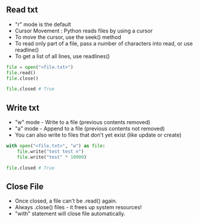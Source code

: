 

## Read txt
- "r" mode is the default
- Cursor Movement : Python reads files by using a cursor
- To move the cursor, use the seek() method
- To read only part of a file, pass a number of characters into read, or use readline()
- To get a list of all lines, use readlines()
```python
file = open("<file.txt>")
file.read()
file.close()

file.closed # True
```

## Write txt
- "w" mode - Write to a file (previous contents removed)
- "a" mode - Append to a file (previous contents not removed)
- You can also write to files that don't yet exist (like update or create)
```python
with open("<file.txt>", "w") as file:
    file.write("test test n")
    file.write("test" * 10000)

file.closed # True
```

## Close File
- Once closed, a file can't be .read() again.
- Always .close() files - it frees up system resources!
- "with" statement will close file automatically.